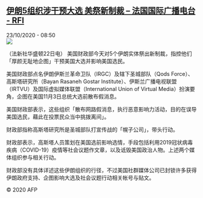 <!--1603446862000-->
[伊朗5组织涉干预大选 美祭新制裁 – 法国国际广播电台 - RFI](http://www.rfi.fr//cn/contenu/20201023-%E4%BC%8A%E6%9C%975%E7%BB%84%E7%BB%87%E6%B6%89%E5%B9%B2%E9%A2%84%E5%A4%A7%E9%80%89-%E7%BE%8E%E7%A5%AD%E6%96%B0%E5%88%B6%E8%A3%81)
------

<div>23/10/2020 - 08:50</div><img src="https://s.rfi.fr/media/display/a3a03032-14fd-11eb-b453-005056bf87d6/w:310/p:16x9/int0011b.201023145006.jpg"><div class="t-content__body u-clearfix"><p>（法新社华盛顿22日电）    美国财政部今天对5个伊朗实体祭出新制裁，指控他们「厚颜无耻地企图」干预美国大选并影响美国选民。</p><p>    美国财政部点名伊朗伊斯兰革命卫队（IRGC）及辖下圣城部队（Qods Force）、高斯塔研究所（Bayan Rasaneh Gostar Institute）、伊斯兰广播电视联盟（IRTVU）及国际虚拟媒体联盟（International Union of Virtual Media）扮演要角，企图在美国11月3日总统大选前散布假消息。</p><p>    美国财政部表示，这些组织「散布网路假消息，执行恶意影响力活动，目的在误导美国选民，藉此在投票民众当中挑拨离间」。</p><p>    财政部指称高斯塔研究所是圣城部队打宣传战的「幌子公司」，带头行动。</p><p>    财政部表示，高斯塔人员策划在美国选前影响选情，手段包括利用2019冠状病毒疾病（COVID-19）疫情等社会议题作文章，以及诋毁美国政治人物。上述两个媒体组织参与相关行动。</p><p>    财政部没有具体详述这些伊朗组织的行径，不过美国社群媒体公司已封锁许多获得伊朗政府支持、企图影响大选及社会议题行动相关帐号与贴文。</p><p class="t-copyright">© 2020 AFP</p>        </div>
